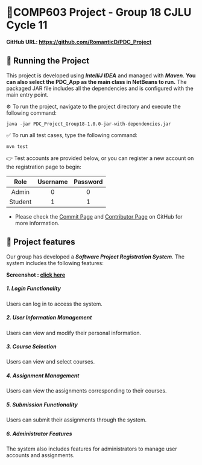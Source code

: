 # 🍿COMP603 Project - Group 18 CJLU Cycle 11


**GitHub URL: https://github.com/RomanticD/PDC_Project**

## :rocket: Running the Project

This project is developed using ***IntelliJ IDEA*** and managed with ***Maven***. **You can also select the PDC_App as the main class in NetBeans to run.**
The packaged JAR file includes all the dependencies and is configured with the main entry point. 

⚙️ To run the project, navigate to the project directory and execute the following command:

```shell
java -jar PDC_Project_Group18-1.0.0-jar-with-dependencies.jar
```

✅ To run all test cases, type the following command:

```shell
mvn test
```

👉 Test accounts are provided below, or you can register a new account on the registration page to begin:

|  Role   | Username | Password |
| :-----: | :------: | :------: |
|  Admin  |    0     |    0     |
| Student |    1     |    1     |

* Please check the [Commit Page](https://github.com/RomanticD/PDC_Project/commits/main) and [Contributor Page](https://github.com/RomanticD/PDC_Project/graphs/contributors) on GitHub for more information.

## 🌟 Project features

Our group has developed a ***Software Project Registration System***. The system includes the following features:

**Screenshot : [click here](https://github.com/RomanticD/PDC_Project/tree/main/src/main/resources/screenshot)**

##### 1. Login Functionality

Users can log in to access the system.

##### 2. User Information Management

Users can view and modify their personal information.

##### 3. Course Selection

Users can view and select courses.

##### 4. Assignment Management

Users can view the assignments corresponding to their courses.

##### 5. Submission Functionality

Users can submit their assignments through the system.

##### 6. Administrator Features 

The system also includes features for administrators to manage user accounts and assignments.
